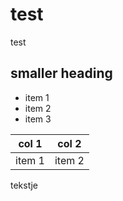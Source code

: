 # test
test
## smaller heading

- item 1
- item 2
- item 3


col 1 | col 2
---|---
item 1 | item 2


tekstje
